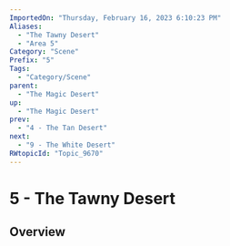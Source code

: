 ```yaml
---
ImportedOn: "Thursday, February 16, 2023 6:10:23 PM"
Aliases:
  - "The Tawny Desert"
  - "Area 5"
Category: "Scene"
Prefix: "5"
Tags:
  - "Category/Scene"
parent:
  - "The Magic Desert"
up:
  - "The Magic Desert"
prev:
  - "4 - The Tan Desert"
next:
  - "9 - The White Desert"
RWtopicId: "Topic_9670"
---
```

# 5 - The Tawny Desert
## Overview
